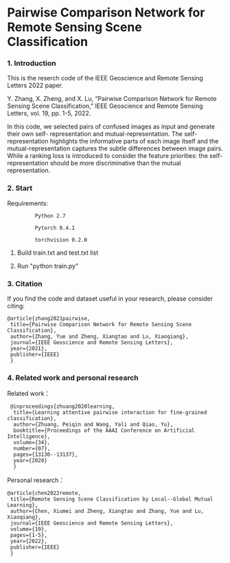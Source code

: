 # Pairwise Comparison Network for Remote Sensing Scene Classification

### 1. Introduction

This is the reserch code of the IEEE Geoscience and Remote Sensing Letters 2022 paper.

Y. Zhang, X. Zheng, and X. Lu, “Pairwise Comparison Network for Remote Sensing Scene Classification,” IEEE Geoscience and Remote Sensing Letters, vol. 19, pp. 1-5, 2022.

In this code, we selected pairs of confused images as input and generate their own self- representation and mutual-representation. The self-representation highlights the informative parts of each image itself and the mutual-representation captures the subtle differences between image pairs. While a ranking loss is introduced to consider the feature priorities: the self-representation should be more discriminative than the mutual representation.


### 2. Start

Requirements:
             
             Python 2.7
 
             Pytorch 0.4.1
 
             torchvision 0.2.0

1. Build train.txt and test.txt list 

2. Run "python train.py" 



### 3. Citation

If you find the code and dataset useful in your research, please consider citing:

    @article{zhang2021pairwise,
     title={Pairwise Comparison Network for Remote Sensing Scene Classification},
     author={Zhang, Yue and Zheng, Xiangtao and Lu, Xiaoqiang},
     journal={IEEE Geoscience and Remote Sensing Letters},
     year={2021},
     publisher={IEEE}
     }

### 4. Related work and personal research

Related work：

     @inproceedings{zhuang2020learning,
      title={Learning attentive pairwise interaction for fine-grained classification},
      author={Zhuang, Peiqin and Wang, Yali and Qiao, Yu},
      booktitle={Proceedings of the AAAI Conference on Artificial Intelligence},
      volume={34},
      number={07},
      pages={13130--13137},
      year={2020}
      }

Personal research：

    @article{chen2022remote,
     title={Remote Sensing Scene Classification by Local--Global Mutual Learning},
     author={Chen, Xiumei and Zheng, Xiangtao and Zhang, Yue and Lu, Xiaoqiang},
     journal={IEEE Geoscience and Remote Sensing Letters},
     volume={19},
     pages={1-5},
     year={2022},
     publisher={IEEE}
     }




